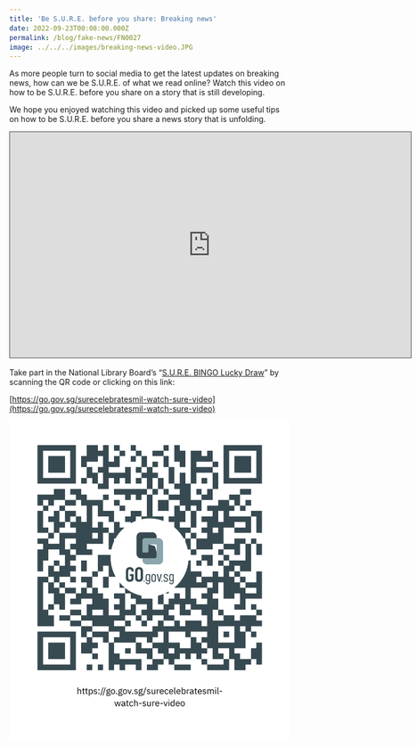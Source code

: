 ```yaml
---
title: 'Be S.U.R.E. before you share: Breaking news'
date: 2022-09-23T00:08:00.000Z
permalink: /blog/fake-news/FN0027
image: ../../../images/breaking-news-video.JPG
---
```


As more people turn to social media to get the latest updates on breaking news, how can we be S.U.R.E. of what we read online? Watch this video on how to be S.U.R.E. before you share on a story that is still developing.





We hope you enjoyed watching this video and picked up some useful tips on how to be S.U.R.E. before you share a news story that is unfolding.

<iframe src="https://nlb.ap.panopto.com/Panopto/Pages/Embed.aspx?id=8ad49a06-58d0-4e1c-8654-af190045d4b3&autoplay=false&offerviewer=true&showtitle=true&showbrand=false&captions=false&interactivity=all" height="405" width="720" style="border: 1px solid #464646;" allowfullscreen allow="autoplay"></iframe> 



Take part in the National Library Board’s “[S.U.R.E. BINGO Lucky Draw](https://sure.nlb.gov.sg/events/surecelebratesmil-bingo-howtoplay/)” by scanning the QR code or clicking on this link:

[https://go.gov.sg/surecelebratesmil-watch-sure-video](https://go.gov.sg/surecelebratesmil-watch-sure-video)

![](../../../images/https___go.gov.sg_surecelebratesmil-watch-sure-video.png)
